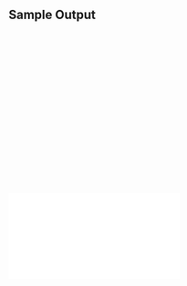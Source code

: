 ## Sample Output
<div style="overflow: hidden; padding-top: 56.25%; position: relative;" ><iframe src="/SVGWiz/Fabaceae_AInteractive.svg" frameborder="0" allowfullscreen></iframe></div>

